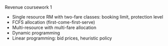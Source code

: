 Revenue coursework 1

- Single resource RM with two-fare classes: booking limit, protection level
- FCFS allocation (first-come-first-serve)
- Multi-resource with multi-fare allocation
- Dynamic programming
- Linear programming: bid prices, heuristic policy

